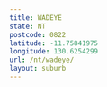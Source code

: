 ```yaml
---
title: WADEYE
state: NT
postcode: 0822
latitude: -11.75841975
longitude: 130.6254299
url: /nt/wadeye/
layout: suburb
---
```

